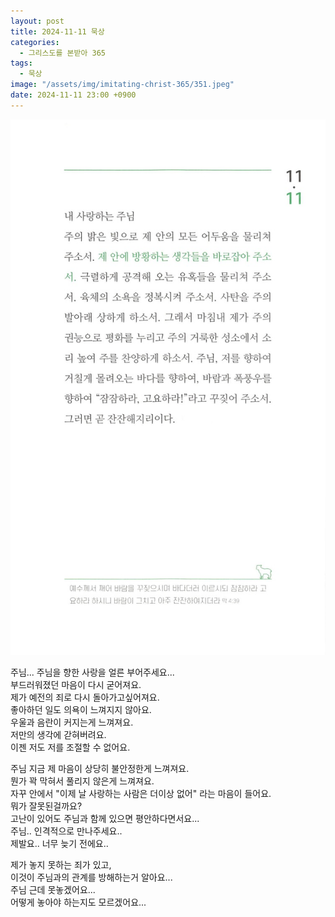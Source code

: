 ```yaml
---
layout: post
title: 2024-11-11 묵상
categories:
  - 그리스도를 본받아 365
tags:
  - 묵상
image: "/assets/img/imitating-christ-365/351.jpeg"
date: 2024-11-11 23:00 +0900
---
```


![image](/assets/img/imitating-christ-365/351.jpeg)

주님... 주님을 향한 사랑을 얼른 부어주세요...  
부드러워졌던 마음이 다시 굳어져요.  
제가 예전의 죄로 다시 돌아가고싶어져요.  
좋아하던 일도 의욕이 느껴지지 않아요.  
우울과 음란이 커지는게 느껴져요.  
저만의 생각에 갇혀버려요.  
이젠 저도 저를 조절할 수 없어요.

주님 지금 제 마음이 상당히 불안정한게 느껴져요.  
뭔가 꽉 막혀서 풀리지 않은게 느껴져요.  
자꾸 안에서 "이제 날 사랑하는 사람은 더이상 없어" 라는 마음이 들어요.  
뭐가 잘못된걸까요?  
고난이 있어도 주님과 함께 있으면 평안하다면서요...  
주님.. 인격적으로 만나주세요..  
제발요.. 너무 늦기 전에요..

제가 놓지 못하는 죄가 있고,  
이것이 주님과의 관계를 방해하는거 알아요...  
주님 근데 못놓겠어요...  
어떻게 놓아야 하는지도 모르겠어요...
